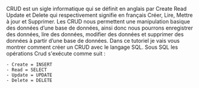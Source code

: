 CRUD est un sigle informatique qui se définit en anglais par Create Read Update et Delete qui respectivement signifie en français Créer, Lire, Mettre à jour et Supprimer.
Les CRUD nous permettent une manipulation basique des données d’une base de données, ainsi donc nous pourrons enregistrer des données, lire des données, modifier des données  et supprimer des données à partir d’une base de données.
Dans ce tutoriel je vais vous montrer comment créer un CRUD avec le langage SQL.
Sous SQL les opérations Crud s'exécute comme suit :
```
- Create = INSERT
- Read = SELECT
- Update = UPDATE
- Delete = DELETE
```

